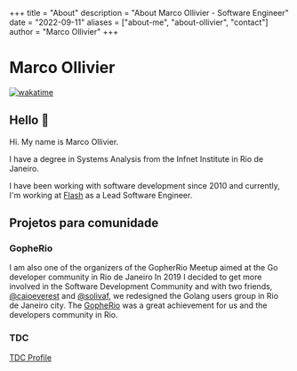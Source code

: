+++
title = "About"
description = "About Marco Ollivier - Software Engineer"
date = "2022-09-11"
aliases = ["about-me", "about-ollivier", "contact"]
author = "Marco Ollivier"
+++

# Marco Ollivier

[![wakatime](https://wakatime.com/badge/user/99bbc792-f01b-40d9-841c-38b6715ca146.svg)](https://wakatime.com/@99bbc792-f01b-40d9-841c-38b6715ca146)

## Hello 👋

Hi. My name is Marco Ollivier.

I have a degree in Systems Analysis from the Infnet Institute in Rio de Janeiro.

I have been working with software development since 2010 and currently,
I'm working at [Flash](https://www.flashapp.com.br/) as a Lead Software Engineer.

## Projetos para comunidade

### GopheRio

I am also one of the organizers of the GopherRio Meetup aimed at the Go developer community in Rio de Janeiro
In 2019 I decided to get more involved in the Software Development Community and with two friends,
[@caioeverest](https://github.com/caioeverest) and [@solivaf](https://github.com/solivaf),
we redesigned the Golang users group in Rio de Janeiro city.
The [GopheRio](https://www.meetup.com/GopheRio) was a great achievement for us and the developers community in Rio.

### TDC

[TDC Profile](https://thedevconf.com/palestrante/marco-ollivier)
